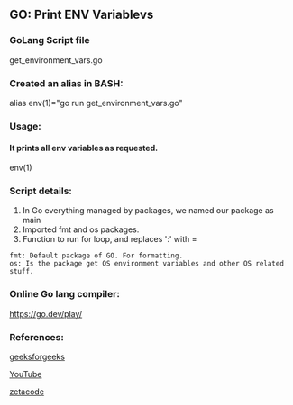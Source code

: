 ## GO: Print ENV Variablevs

### GoLang Script file
get_environment_vars.go

### Created an alias in BASH:
alias env\(1\)="go run get_environment_vars.go"

### Usage:
#### It prints all env variables as requested.
env(1)

### Script details:
1. In Go everything managed by packages, we named our package as main
2. Imported fmt and os packages.
3. Function to run for loop, and replaces ':' with =
```
fmt: Default package of GO. For formatting.
os: Is the package get OS environment variables and other OS related stuff.
```
### Online Go lang compiler: 
https://go.dev/play/

### References:
[geeksforgeeks](https://www.geeksforgeeks.org/golang-environment-variables/)

[YouTube](https://www.youtube.com/watch?v=yyUHQIec83I&t=939s)

[zetacode](https://zetcode.com/golang/env/#:~:text=Go%20os.&text=The%20Getenv%20retrieves%20the%20value,an%20unset%20value%2C%20use%20LookupEnv%20.&text=The%20example%20prints%20the%20name%20of%20the%20current%20user%20shell.)